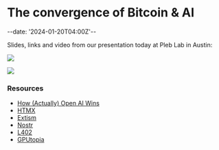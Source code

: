 # The convergence of Bitcoin & AI
--date: '2024-01-20T04:00Z'--

Slides, links and video from our presentation today at Pleb Lab in Austin:

![](/images/blog/001/slide1.png)

![](/images/blog/001/slide2.png)

### Resources

- [How (Actually) Open AI Wins](https://hivemind.vc/ai/)
- [HTMX](https://htmx.org/)
- [Extism](https://extism.org/)
- [Nostr](https://github.com/nostr-protocol/nostr)
- [L402](https://docs.lightning.engineering/the-lightning-network/l402)
- [GPUtopia](https://gputopia.ai/)
